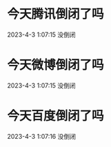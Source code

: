 # 今天腾讯倒闭了吗

2023-4-3 1:07:15 没倒闭

# 今天微博倒闭了吗

2023-4-3 1:07:15 没倒闭

# 今天百度倒闭了吗

2023-4-3 1:07:16 没倒闭

